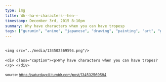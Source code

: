 ```yaml
---
type: img
title: Wh--ha-e-characters--hen--
timestamp: December 3rd, 2015 8:10pm
summary: Why have characters when you can have tropesp 
tags: ["gurumin", "anime", "japanese", "drawing", "painting", "art", "game"]
---
```


                
                
                
                                                                                        <img src="../media/134502569594.png"/>
                                                                                          <div class="caption"><p>Why have characters when you can have tropes?</p> </div>
                                    
                
                
                
                
                                
<small>source: https://saturdayxiii.tumblr.com/post/134502569594</small>
